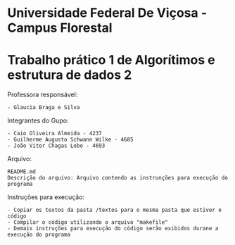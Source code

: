 # Universidade Federal De Viçosa - Campus Florestal
# Trabalho prático 1 de Algorítimos e estrutura de dados 2

Professora responsável: 

    - Glaucia Braga e Silva
    
Integrantes do Gupo:

    - Caio Oliveira Almeida - 4237
    - Guilherme Augusto Schwann Wilke - 4685
    - João Vitor Chagas Lobo - 4693
    
Arquivo: 

    README.md
    Descrição do arquivo: Arquivo contendo as instrunções para execução do programa

Instruções para execução:

    - Copiar os textos da pasta /textos para o mesma pasta que estiver o código
    - Compilar o código utilizando o arquivo "makefile"
    - Demais instruções para execução do código serão exibidos durane a execução do programa
